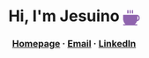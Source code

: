 <h1 align="center">
  Hi, I'm Jesuino <img src="coffee-fill-cropped.svg" width="30px" style="vertical-align:bottom;"/>
</h1>

<h3 align="center">
  <a href="https://jesuinovieira.github.io/">Homepage</a> · 
  <a href="mailto:jesuino.vf@gmail.com">Email</a> · 
  <a href="https://www.linkedin.com/in/jesuinovieira">LinkedIn</a>
</h3>
